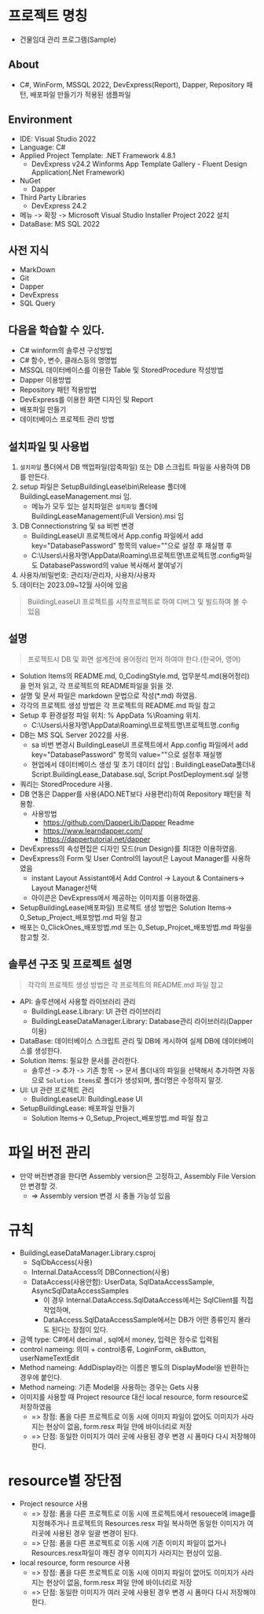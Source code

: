 ﻿# 프로젝트 명칭
* 건물임대 관리 프로그램(Sample)

## About
* C#, WinForm, MSSQL 2022, DevExpress(Report), Dapper, Repository 패턴, 배포파일 만들기가 적용된 샘플파일

## Environment
* IDE: Visual Studio 2022
* Language: C#
* Applied Project Template: .NET Framework 4.8.1
    * DevExpress v24.2 Winforms App Template Gallery - Fluent Design Application(.Net Framework)  
* NuGet  
    * Dapper
* Third Party Libraries
    * DevExpress 24.2
* 메뉴 -> 확장 -> Microsoft Visual Studio Installer Project 2022 설치
* DataBase: MS SQL 2022

## 사전 지식
* MarkDown
* Git
* Dapper
* DevExpress
* SQL Query

## 다음을 학습할 수 있다.
* C# winform의 솔루션 구성방법
* C# 함수, 변수, 클래스등의 명명법
* MSSQL 데이터베이스를 이용한 Table 및 StoredProcedure 작성방법
* Dapper 이용방법
* Repository 패턴 적용방법
* DevExpress를 이용한 화면 디자인 및 Report
* 배포파일 만들기
* 데이터베이스 프로젝트 관리 방법

## 설치파일 및 사용법
1. `설치파일` 폴더에서 DB 백업파일(압축파일) 또는 DB 스크립트 파일을 사용하여 DB를 만든다.
2. setup 파일은 SetupBuildingLease\bin\Release 폴더에 BuildingLeaseManagement.msi 임.
    * 메뉴가 모두 있는 설치파일은 `설치파일` 폴더에 BuildingLeaseManagement(Full Version).msi 임
3. DB Connectionstring 및 sa 비번 변경
    * BuildingLeaseUI 프로젝트에서 App.config 파일에서 add key="DatabasePassword" 항목의 value=""으로 설정 후 재실행 후
    * C:\Users\사용자명\AppData\Roaming\프로젝트명\프로젝트명.config파일도 DatabasePassword의 value 복사해서 붙여넣기
4. 사용자/비밀번호: 관리자/관리자, 사용자/사용자
5. 데이터는 2023.09~12월 사이에 있음
> BuildingLeaseUI 프로젝트를 시작프로젝트로 하여 디버그 및 빌드하여 볼 수 있음

## 설명
> 프로젝트시 DB 및 화면 설계전에 용어정리 먼저 하여야 한다.(한국어, 영어)

* Solution Items의 README.md, 0_CodingStyle.md, 업무분석.md(용어정리)을 먼저 읽고, 각 프로젝트의 README파일을 읽을 것.
* 설명 및 문서 파일은 markdown 문법으로 작성(*.md) 하였음.
* 각각의 프로젝트 생성 방법은 각 프로젝트의 README.md 파일 참고
* Setup 후 환경설정 파일 위치: % AppData %\Roaming 위치. 
    * C:\Users\사용자명\AppData\Roaming\프로젝트명\프로젝트명.config
* DB는 MS SQL Server 2022를 사용.
    * sa 비번 변경시 BuildingLeaseUI 프로젝트에서 App.config 파일에서 add key="DatabasePassword" 항목의 value=""으로 설정후 재실행
    * 현업에서 데이터베이스 생성 및 초기 데이터 삽입 : BuildingLeaseData폴더내 Script.BuildingLease_Database.sql, Script.PostDeployment.sql 실행
* 쿼리는 StoredProcedure 사용. 
* DB 연동은 Dapper를 사용(ADO.NET보다 사용편리)하여 Repository 패턴을 적용함.
    * 사용방법
        * https://github.com/DapperLib/Dapper Readme
        * https://www.learndapper.com/
        * https://dappertutorial.net/dapper
* DevExpress의 속성편집은 디자인 모드(run Design)를 최대한 이용하였음.
* DevExpress의 Form 및 User Control의 layout은 Layout Manager를 사용하였음
    * instant Layout Assistant에서 Add Control -> Layout & Containers-> Layout Manager선택
    * 아이콘은 DevExpress에서 제공하는 이미지를 이용하였음.
* SetupBuildingLease(배포파일) 프로젝트 생성 방법은 Solution Items-> 0_Setup_Project_배포방법.md 파일 참고
* 배포는 0_ClickOnes_배포방법.md 또는 0_Setup_Projcet_배포방법.md 파일을 참고할 것.

## 솔루션 구조 및 프로젝트 설명
> 각각의 프로젝트 생성 방법은 각 프로젝트의 README.md 파일 참고

* API: 솔루션에서 사용할 라이브러리 관리
    * BuildingLease.Library: UI 관련 라이브러리
    * BuildingLeaseDataManager.Library: Database관리 라이브러리(Dapper 이용)
* DataBase: 데이터베이스 스크립트 관리 및 DB에 게시하여 실제 DB에 데이터베이스를 생성한다.
* Solution Items: 필요한 문서를 관리한다. 
    * 솔루션 -> 추가 -> 기존 항목 -> 문서 폴더내의 파일을 선택해서 추가하면 자동으로 `Solution Items`로 폴더가 생성되며, 폴더명은 수정하지 말것.
* UI: UI 관련 프로젝트 관리
    * BuildingLeaseUI: BuildingLease UI
* SetupBuildingLease: 배포파일 만들기
    * Solution Items-> 0_Setup_Project_배포방법.md 파일 참고
	
# 파일 버전 관리
* 만약 버전변경을 한다면 Assembly version은 고정하고, Assembly File Version만 변경할 것.
    * => Assembly version 변경 시 충돌 가능성 있음

# 규칙
* BuildingLeaseDataManager.Library.csproj
    * SqlDbAccess(사용)
    * Internal.DataAccess의 DBConnection(사용)
    * DataAccess(사용안함): UserData, SqlDataAccessSample, AsyncSqlDataAccessSamples
        * 이 경우 Internal.DataAccess.SqlDataAccess에서는 SqlClient를 직접 작업하며, 
	    * DataAccess.SqlDataAccessSample에서는 DB가 어떤 종류인지 몰라도 된다는 장점이 있다.
* 금액 type: C#에서 decimal , sql에서 money, 입력은 정수로 입력됨
* control nameing: 의미 + control종류, LoginForm, okButton, userNameTextEdit
* Method nameing: AddDisplay라는 이름은 별도의 DisplayModel을 반환하는 경우에 붙인다.
* Method nameing: 기존 Model을 사용하는 경우는 Gets 사용
* 이미지를 사용할 때 Project resource 대신 local resource, form resource로 저장하였음
    * => 장점: 폼을 다른 프로젝트로 이동 시에 이미지 파일이 없어도 이미지가 사라지는 현상이 없음, form.resx 파일 안에 바이너리로 저장
    * => 단점: 동일한 이미지가 여러 곳에 사용된 경우 변경 시 폼마다 다시 저장해야 한다.

# resource별 장단점
* Project resource 사용
    * => 장점: 폼을 다른 프로젝트로 이동 시에 프로젝트에서 resouece에 image를 지정해주거나 프로젝트의 Resources.resx 파일 복사하면 동일한 이미지가 여러곳에 사용된 경우 일괄 변경이 된다.
    * => 단점: 폼을 다른 프로젝트로 이동 시에 기존 이미지 파일이 없거나 Resources.resx파일이 깨진 경우 이미지가 사라지는 현상이 있음.
* local resource, form resource 사용
    * => 장점: 폼을 다른 프로젝트로 이동 시에 이미지 파일이 없어도 이미지가 사라지는 현상이 없음, form.resx 파일 안에 바이너리로 저장
    * => 단점: 동일한 이미지가 여러 곳에 사용된 경우 변경 시 폼마다 다시 저장해야 한다.
